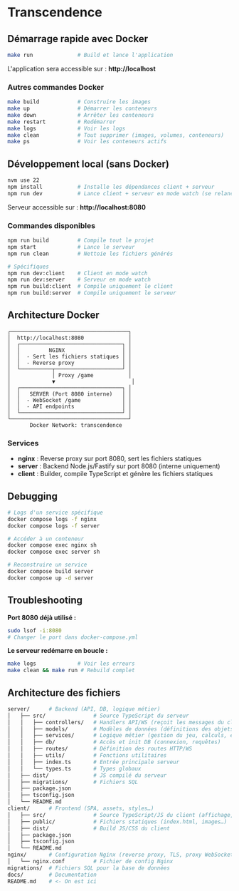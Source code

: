 # Transcendence

## Démarrage rapide avec Docker

```bash
make run              # Build et lance l'application
```

L'application sera accessible sur : **http://localhost**

### Autres commandes Docker

```bash
make build            # Construire les images
make up               # Démarrer les conteneurs
make down             # Arrêter les conteneurs
make restart          # Redémarrer
make logs             # Voir les logs
make clean            # Tout supprimer (images, volumes, conteneurs)
make ps               # Voir les conteneurs actifs
```

## Développement local (sans Docker)

```bash
nvm use 22
npm install           # Installe les dépendances client + serveur
npm run dev           # Lance client + serveur en mode watch (se relance a chaque fois qu'un fichier est save)
```

Serveur accessible sur : **http://localhost:8080**

### Commandes disponibles

```bash
npm run build         # Compile tout le projet
npm start             # Lance le serveur
npm run clean         # Nettoie les fichiers générés

# Spécifiques
npm run dev:client    # Client en mode watch
npm run dev:server    # Serveur en mode watch
npm run build:client  # Compile uniquement le client
npm run build:server  # Compile uniquement le serveur
```

## Architecture Docker

```
┌─────────────────────────────────────┐
│  http://localhost:8080              │
│  ┌────────────────────────────────┐ │
│  │         NGINX                  │ │
│  │  - Sert les fichiers statiques │ │
│  │  - Reverse proxy               │ │
│  └──────────┬─────────────────────┘ │
│             │ Proxy /game           │
│             ▼                        │
│  ┌────────────────────────────────┐ │
│  │   SERVER (Port 8080 interne)   │ │
│  │  - WebSocket /game             │ │
│  │  - API endpoints               │ │
│  └────────────────────────────────┘ │
└─────────────────────────────────────┘
       Docker Network: transcendence
```

### Services

- **nginx** : Reverse proxy sur port 8080, sert les fichiers statiques
- **server** : Backend Node.js/Fastify sur port 8080 (interne uniquement)
- **client** : Builder, compile TypeScript et génère les fichiers statiques

## Debugging

```bash
# Logs d'un service spécifique
docker compose logs -f nginx
docker compose logs -f server

# Accéder à un conteneur
docker compose exec nginx sh
docker compose exec server sh

# Reconstruire un service
docker compose build server
docker compose up -d server
```

## Troubleshooting

**Port 8080 déjà utilisé :**
```bash
sudo lsof -i:8080
# Changer le port dans docker-compose.yml
```

**Le serveur redémarre en boucle :**
```bash
make logs             # Voir les erreurs
make clean && make run # Rebuild complet
```

## Architecture des fichiers
```bash
server/      # Backend (API, DB, logique métier)
│   ├── src/               # Source TypeScript du serveur
│   │   ├── controllers/   # Handlers API/WS (reçoit les messages du client, appelle la logique du jeu, renvoie la réponse)
│   │   ├── models/        # Modèles de données (définitions des objets du jeu : Ball, Paddle, Player, etc.)
│   │   ├── services/      # Logique métier (gestion du jeu, calculs, etc.)
│   │   ├── db/            # Accès et init DB (connexion, requêtes)
│   │   ├── routes/        # Définition des routes HTTP/WS
│   │   ├── utils/         # Fonctions utilitaires
│   │   ├── index.ts       # Entrée principale serveur
│   │   └── types.ts       # Types globaux
│   ├── dist/              # JS compilé du serveur
│   ├── migrations/        # Fichiers SQL
│   ├── package.json
│   ├── tsconfig.json
│   └── README.md
client/      # Frontend (SPA, assets, styles…)
│   ├── src/               # Source TypeScript/JS du client (affichage, gestion des inputs)
│   ├── public/            # Fichiers statiques (index.html, images…)
│   ├── dist/              # Build JS/CSS du client
│   ├── package.json
│   ├── tsconfig.json
│   └── README.md
nginx/       # Configuration Nginx (reverse proxy, TLS, proxy WebSocket)
│   └── nginx.conf         # Fichier de config Nginx
migrations/  # Fichiers SQL pour la base de données
docs/        # Documentation
README.md    # <- On est ici
```